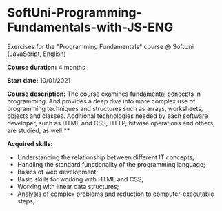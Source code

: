 # SoftUni-Programming-Fundamentals-with-JS-ENG
Exercises for the "Programming Fundamentals" course @ SoftUni (JavaScript, English)

**Course duration:** 4 months

**Start date:** 10/01/2021

**Course description:**
The course examines fundamental concepts in programming. And provides a deep dive into more complex use of programming techniques and structures such as arrays, worksheets, objects and classes.
Additional technologies needed by each software developer, such as HTML and CSS, HTTP, bitwise operations and others, are studied, as well.**

**Acquired skills:**
  - Understanding the relationship between different IT concepts;
  - Handling the standard functionality of the programming language;
  - Basics of web development;
  - Basic skills for working with HTML and CSS;
  - Working with linear data structures;
  - Analysis of complex problems and reduction to computer-executable steps;

